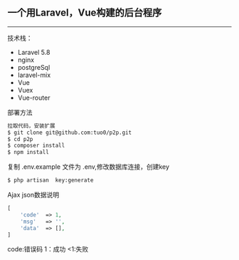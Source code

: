 ## 一个用Laravel，Vue构建的后台程序

---

技术栈：
* Laravel       5.8
* nginx
* postgreSql
* laravel-mix
* Vue      
* Vuex
* Vue-router

部署方法
```bash
拉取代码，安装扩展
$ git clone git@github.com:tuo0/p2p.git
$ cd p2p
$ composer install
$ npm install
```

复制 .env.example 文件为 .env,修改数据库连接，创建key
```bash
$ php artisan  key:generate
```

Ajax json数据说明
```php
[
    'code'  => 1,
    'msg'   => '',
    'data'  => [],
]
```
code:错误码  1：成功  <1:失败 

